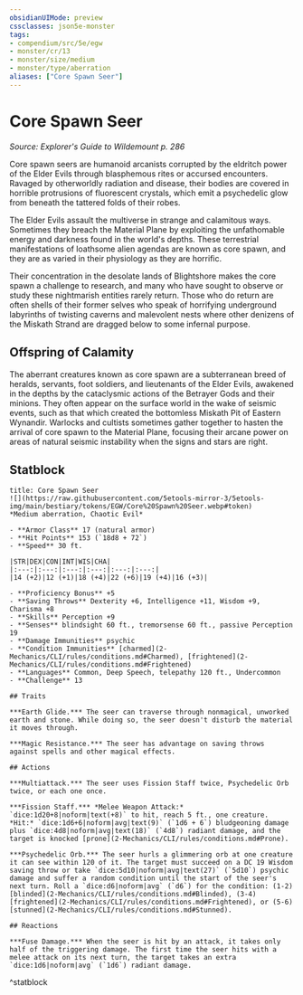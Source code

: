 ```yaml
---
obsidianUIMode: preview
cssclasses: json5e-monster
tags:
- compendium/src/5e/egw
- monster/cr/13
- monster/size/medium
- monster/type/aberration
aliases: ["Core Spawn Seer"]
---
```

# Core Spawn Seer
*Source: Explorer's Guide to Wildemount p. 286*  

Core spawn seers are humanoid arcanists corrupted by the eldritch power of the Elder Evils through blasphemous rites or accursed encounters. Ravaged by otherworldly radiation and disease, their bodies are covered in horrible protrusions of fluorescent crystals, which emit a psychedelic glow from beneath the tattered folds of their robes.

The Elder Evils assault the multiverse in strange and calamitous ways. Sometimes they breach the Material Plane by exploiting the unfathomable energy and darkness found in the world's depths. These terrestrial manifestations of loathsome alien agendas are known as core spawn, and they are as varied in their physiology as they are horrific.

Their concentration in the desolate lands of Blightshore makes the core spawn a challenge to research, and many who have sought to observe or study these nightmarish entities rarely return. Those who do return are often shells of their former selves who speak of horrifying underground labyrinths of twisting caverns and malevolent nests where other denizens of the Miskath Strand are dragged below to some infernal purpose.

## Offspring of Calamity

The aberrant creatures known as core spawn are a subterranean breed of heralds, servants, foot soldiers, and lieutenants of the Elder Evils, awakened in the depths by the cataclysmic actions of the Betrayer Gods and their minions. They often appear on the surface world in the wake of seismic events, such as that which created the bottomless Miskath Pit of Eastern Wynandir. Warlocks and cultists sometimes gather together to hasten the arrival of core spawn to the Material Plane, focusing their arcane power on areas of natural seismic instability when the signs and stars are right.

## Statblock

```ad-statblock
title: Core Spawn Seer
![](https://raw.githubusercontent.com/5etools-mirror-3/5etools-img/main/bestiary/tokens/EGW/Core%20Spawn%20Seer.webp#token)
*Medium aberration, Chaotic Evil*

- **Armor Class** 17 (natural armor)
- **Hit Points** 153 (`18d8 + 72`)
- **Speed** 30 ft.

|STR|DEX|CON|INT|WIS|CHA|
|:---:|:---:|:---:|:---:|:---:|:---:|
|14 (+2)|12 (+1)|18 (+4)|22 (+6)|19 (+4)|16 (+3)|

- **Proficiency Bonus** +5
- **Saving Throws** Dexterity +6, Intelligence +11, Wisdom +9, Charisma +8
- **Skills** Perception +9
- **Senses** blindsight 60 ft., tremorsense 60 ft., passive Perception 19
- **Damage Immunities** psychic
- **Condition Immunities** [charmed](2-Mechanics/CLI/rules/conditions.md#Charmed), [frightened](2-Mechanics/CLI/rules/conditions.md#Frightened)
- **Languages** Common, Deep Speech, telepathy 120 ft., Undercommon
- **Challenge** 13

## Traits

***Earth Glide.*** The seer can traverse through nonmagical, unworked earth and stone. While doing so, the seer doesn't disturb the material it moves through.

***Magic Resistance.*** The seer has advantage on saving throws against spells and other magical effects.

## Actions

***Multiattack.*** The seer uses Fission Staff twice, Psychedelic Orb twice, or each one once.

***Fission Staff.*** *Melee Weapon Attack:* `dice:1d20+8|noform|text(+8)` to hit, reach 5 ft., one creature. *Hit:* `dice:1d6+6|noform|avg|text(9)` (`1d6 + 6`) bludgeoning damage plus `dice:4d8|noform|avg|text(18)` (`4d8`) radiant damage, and the target is knocked [prone](2-Mechanics/CLI/rules/conditions.md#Prone).

***Psychedelic Orb.*** The seer hurls a glimmering orb at one creature it can see within 120 of it. The target must succeed on a DC 19 Wisdom saving throw or take `dice:5d10|noform|avg|text(27)` (`5d10`) psychic damage and suffer a random condition until the start of the seer's next turn. Roll a `dice:d6|noform|avg` (`d6`) for the condition: (1-2) [blinded](2-Mechanics/CLI/rules/conditions.md#Blinded), (3-4) [frightened](2-Mechanics/CLI/rules/conditions.md#Frightened), or (5-6) [stunned](2-Mechanics/CLI/rules/conditions.md#Stunned).

## Reactions

***Fuse Damage.*** When the seer is hit by an attack, it takes only half of the triggering damage. The first time the seer hits with a melee attack on its next turn, the target takes an extra `dice:1d6|noform|avg` (`1d6`) radiant damage.
```
^statblock